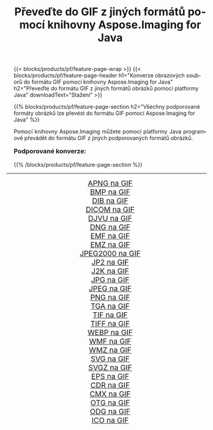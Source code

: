 ﻿---
title: Převeďte do GIF z jiných formátů pomocí knihovny Aspose.Imaging for Java 
weight: 3920
url: /cs/java/conversion/to/gif/ 
lang: cs
langdirlevel: 2
locales: zh-hans,ja,it,ru,de,es,fr,nl,id,lt,pl,pt,vi,tr,ko,zh-hant,ar,hi,th,sv,cs,uk,he
description: Pomocí Aspose.Imaging můžete převést do GIF z jiných formátů pomocí Java
---

{{< blocks/products/pf/feature-page-wrap >}}
{{< blocks/products/pf/feature-page-header h1="Konverze obrazových souborů do formátu GIF pomocí knihovny Aspose.Imaging for Java" h2="Převeďte do formátu GIF z jiných formátů obrázků pomocí platformy Java" downloadText="Stažení" >}}


{{% blocks/products/pf/feature-page-section  h2="Všechny podporované formáty obrázků lze převést do formátu GIF pomocí Aspose.Imaging for Java" %}}
<p align=justify>Pomocí knihovny Aspose.Imaging můžete pomocí platformy Java programově převádět do formátu GIF z jiných podporovaných formátů obrázků.</p>
<h3 style="margin-top:16px;">
Podporované konverze:
</h3>
{{% /blocks/products/pf/feature-page-section %}}
<div class="container-fluid productfamilypage bg-gray">
    <div class="convertypes bg-gray agp-content section">
        <div class="container">
		<hr style="margin-left:-20px;"/>
		<div class="row other-converters" style="gap: 10px;font-size: 19px;text-align:center;">
		    <div class='col-md-3 other-converter remove-lp remove-rp'><a href="/imaging/cs/java/conversion/apng-to-gif/" style="padding:15px;">APNG na GIF</a></div>
<div class='col-md-3 other-converter remove-lp remove-rp'><a href="/imaging/cs/java/conversion/bmp-to-gif/" style="padding:15px;">BMP na GIF</a></div>
<div class='col-md-3 other-converter remove-lp remove-rp'><a href="/imaging/cs/java/conversion/dib-to-gif/" style="padding:15px;">DIB na GIF</a></div>
<div class='col-md-3 other-converter remove-lp remove-rp'><a href="/imaging/cs/java/conversion/dicom-to-gif/" style="padding:15px;">DICOM na GIF</a></div>
<div class='col-md-3 other-converter remove-lp remove-rp'><a href="/imaging/cs/java/conversion/djvu-to-gif/" style="padding:15px;">DJVU na GIF</a></div>
<div class='col-md-3 other-converter remove-lp remove-rp'><a href="/imaging/cs/java/conversion/dng-to-gif/" style="padding:15px;">DNG na GIF</a></div>
<div class='col-md-3 other-converter remove-lp remove-rp'><a href="/imaging/cs/java/conversion/emf-to-gif/" style="padding:15px;">EMF na GIF</a></div>
<div class='col-md-3 other-converter remove-lp remove-rp'><a href="/imaging/cs/java/conversion/emz-to-gif/" style="padding:15px;">EMZ na GIF</a></div>
<div class='col-md-3 other-converter remove-lp remove-rp'><a href="/imaging/cs/java/conversion/jpeg2000-to-gif/" style="padding:15px;">JPEG2000 na GIF</a></div>
<div class='col-md-3 other-converter remove-lp remove-rp'><a href="/imaging/cs/java/conversion/jp2-to-gif/" style="padding:15px;">JP2 na GIF</a></div>
<div class='col-md-3 other-converter remove-lp remove-rp'><a href="/imaging/cs/java/conversion/j2k-to-gif/" style="padding:15px;">J2K na GIF</a></div>
<div class='col-md-3 other-converter remove-lp remove-rp'><a href="/imaging/cs/java/conversion/jpg-to-gif/" style="padding:15px;">JPG na GIF</a></div>
<div class='col-md-3 other-converter remove-lp remove-rp'><a href="/imaging/cs/java/conversion/jpeg-to-gif/" style="padding:15px;">JPEG na GIF</a></div>
<div class='col-md-3 other-converter remove-lp remove-rp'><a href="/imaging/cs/java/conversion/png-to-gif/" style="padding:15px;">PNG na GIF</a></div>
<div class='col-md-3 other-converter remove-lp remove-rp'><a href="/imaging/cs/java/conversion/tga-to-gif/" style="padding:15px;">TGA na GIF</a></div>
<div class='col-md-3 other-converter remove-lp remove-rp'><a href="/imaging/cs/java/conversion/tif-to-gif/" style="padding:15px;">TIF na GIF</a></div>
<div class='col-md-3 other-converter remove-lp remove-rp'><a href="/imaging/cs/java/conversion/tiff-to-gif/" style="padding:15px;">TIFF na GIF</a></div>
<div class='col-md-3 other-converter remove-lp remove-rp'><a href="/imaging/cs/java/conversion/webp-to-gif/" style="padding:15px;">WEBP na GIF</a></div>
<div class='col-md-3 other-converter remove-lp remove-rp'><a href="/imaging/cs/java/conversion/wmf-to-gif/" style="padding:15px;">WMF na GIF</a></div>
<div class='col-md-3 other-converter remove-lp remove-rp'><a href="/imaging/cs/java/conversion/wmz-to-gif/" style="padding:15px;">WMZ na GIF</a></div>
<div class='col-md-3 other-converter remove-lp remove-rp'><a href="/imaging/cs/java/conversion/svg-to-gif/" style="padding:15px;">SVG na GIF</a></div>
<div class='col-md-3 other-converter remove-lp remove-rp'><a href="/imaging/cs/java/conversion/svgz-to-gif/" style="padding:15px;">SVGZ na GIF</a></div>
<div class='col-md-3 other-converter remove-lp remove-rp'><a href="/imaging/cs/java/conversion/eps-to-gif/" style="padding:15px;">EPS na GIF</a></div>
<div class='col-md-3 other-converter remove-lp remove-rp'><a href="/imaging/cs/java/conversion/cdr-to-gif/" style="padding:15px;">CDR na GIF</a></div>
<div class='col-md-3 other-converter remove-lp remove-rp'><a href="/imaging/cs/java/conversion/cmx-to-gif/" style="padding:15px;">CMX na GIF</a></div>
<div class='col-md-3 other-converter remove-lp remove-rp'><a href="/imaging/cs/java/conversion/otg-to-gif/" style="padding:15px;">OTG na GIF</a></div>
<div class='col-md-3 other-converter remove-lp remove-rp'><a href="/imaging/cs/java/conversion/odg-to-gif/" style="padding:15px;">ODG na GIF</a></div>
<div class='col-md-3 other-converter remove-lp remove-rp'><a href="/imaging/cs/java/conversion/ico-to-gif/" style="padding:15px;">ICO na GIF</a></div>
                </div>
        </div>
    </div>
</div>
<br/>

